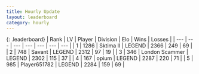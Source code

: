 ```yaml
---
title: Hourly Update
layout: leaderboard
category: hourly
---
```


{: .leaderboard}
| Rank | LV | Player | Division | Elo | Wins | Losses |
| --- | --- | --- | --- | --- | --- | --- |
| <span data-change="0">1</span> | 1286 | <span title="ID: 402846">Sktima II</span> | LEGEND | <span data-change="0">2366</span> | <span data-change="0">249</span> | <span data-change="0">69</span> |
| <span data-change="3">2</span> | 748 | <span title="ID: 556277">Savant</span> | LEGEND | <span data-change="35">2312</span> | <span data-change="7">97</span> | <span data-change="0">19</span> |
| <span data-change="-1">3</span> | 346 | <span title="ID: 725085">London Scammer</span> | LEGEND | <span data-change="0">2302</span> | <span data-change="0">115</span> | <span data-change="0">37</span> |
| <span data-change="-1">4</span> | 167 | <span title="ID: 750033">opium</span> | LEGEND | <span data-change="0">2287</span> | <span data-change="0">220</span> | <span data-change="0">71</span> |
| <span data-change="-1">5</span> | 985 | <span title="ID: 651782">Player651782</span> | LEGEND | <span data-change="0">2284</span> | <span data-change="0">159</span> | <span data-change="0">69</span> |